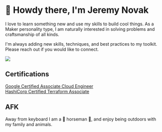 # 👋 Howdy there, I'm Jeremy Novak

I love to learn something new and use my skills to build cool things. As a Maker personality type, I am naturally interested in solving problems and craftsmanship of all kinds. 

I'm always adding new skills, techniques, and best practices to my toolkit. Please reach out if you would like to connect.

<a href="https://linkedin.com/in/jgnovak" target="_blank" title="Linkedin"><img src="https://img.shields.io/badge/LinkedIn-0077B5?style=for-the-badge&logo=linkedin&logoColor=white" /></a>


## Certifications

[Google Certified Associate Cloud Engineer](https://www.credly.com/badges/93f52a6f-2425-4d88-b952-d45f9fbf475e/public_url)  
[HashiCorp Certified Terraform Associate](https://www.credly.com/badges/15035634-0643-4d71-8ec6-0fccbd9864a7/public_url)

## AFK

Away from keyboard I am a 🐴 horseman 🏇, and enjoy being outdoors with my family and animals. 
